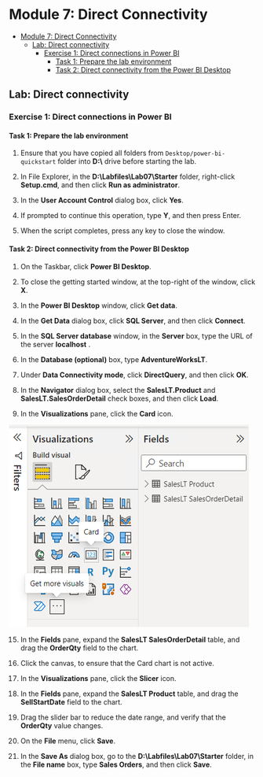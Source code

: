 # Module 7: Direct Connectivity

- [Module 7: Direct Connectivity](#module-7-direct-connectivity)
  - [Lab: Direct connectivity](#lab-direct-connectivity)
    - [Exercise 1: Direct connections in Power BI](#exercise-1-direct-connections-in-power-bi)
      - [Task 1: Prepare the lab environment](#task-1-prepare-the-lab-environment)
      - [Task 2: Direct connectivity from the Power BI Desktop](#task-2-direct-connectivity-from-the-power-bi-desktop)


## Lab: Direct connectivity

### Exercise 1: Direct connections in Power BI

#### Task 1: Prepare the lab environment

1. Ensure that you have copied all folders from `Desktop/power-bi-quickstart` folder into **D:\\** drive before starting the lab.

2. In File Explorer, in the **D:\\Labfiles\\Lab07\\Starter** folder, right-click **Setup.cmd**, and then click **Run as administrator**.

3. In the **User Account Control** dialog box, click **Yes**.

4. If prompted to continue this operation, type **Y**, and then press Enter.

5. When the script completes, press any key to close the window.

#### Task 2: Direct connectivity from the Power BI Desktop

1. On the Taskbar, click **Power BI Desktop**.

8. To close the getting started window, at the top-right of the window, click **X**.

6. In the **Power BI Desktop** window, click **Get data**.

7. In the **Get Data** dialog box, click **SQL Server**, and then click **Connect**.

8. In the **SQL Server database** window, in the **Server** box, type the URL of the server **localhost** .

9. In the **Database (optional)** box, type **AdventureWorksLT**.

10. Under **Data Connectivity mode**, click **DirectQuery**, and then click **OK**.


13. In the **Navigator** dialog box, select the **SalesLT.Product** and **SalesLT.SalesOrderDetail** check boxes, and then click **Load**.

14. In the **Visualizations** pane, click the **Card** icon.

![](./images/13.png)

15. In the **Fields** pane, expand the **SalesLT SalesOrderDetail** table, and drag the **OrderQty** field to the chart.

16. Click the canvas, to ensure that the Card chart is not active.

17. In the **Visualizations** pane, click the **Slicer** icon.

18. In the **Fields** pane, expand the **SalesLT Product** table, and drag the **SellStartDate** field to the chart.

19. Drag the slider bar to reduce the date range, and verify that the **OrderQty** value changes.

20. On the **File** menu, click **Save**.

21. In the **Save As** dialog box, go to the **D:\\Labfiles\\Lab07\\Starter** folder, in the **File name** box, type **Sales Orders**, and then click **Save**.
